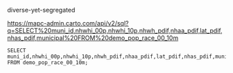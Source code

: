diverse-yet-segregated

https://mapc-admin.carto.com/api/v2/sql?q=SELECT%20muni_id,nhwhi_00p,nhwhi_10p,nhwh_pdif,nhaa_pdif,lat_pdif,nhas_pdif,municipal%20FROM%20demo_pop_race_00_10m

```
SELECT muni_id,nhwhi_00p,nhwhi_10p,nhwh_pdif,nhaa_pdif,lat_pdif,nhas_pdif,municipal;
FROM demo_pop_race_00_10m;
```
